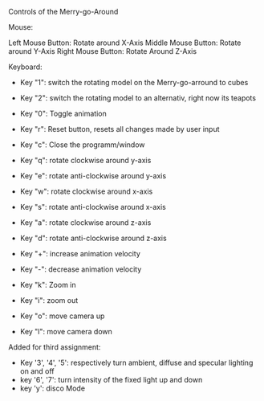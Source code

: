 Controls of the Merry-go-Around

Mouse:

Left Mouse Button: Rotate around X-Axis
Middle Mouse Button: Rotate around Y-Axis
Right Mouse Button: Rotate Around Z-Axis

Keyboard:

- Key "1": switch the rotating model on the Merry-go-arround to cubes
- Key "2": switch the rotating model to an alternativ, right now its teapots
- Key "0": Toggle animation

- Key "r": Reset button, resets all changes made by user input
- Key "c": Close the programm/window
- Key "q": rotate clockwise around y-axis
- Key "e": rotate anti-clockwise around y-axis
- Key "w": rotate clockwise around x-axis
- Key "s": rotate anti-clockwise around x-axis
- Key "a": rotate clockwise around z-axis
- Key "d": rotate anti-clockwise around z-axis

- Key "+": increase animation velocity
- Key "-": decrease animation velocity

- Key "k": Zoom in
- Key "i": zoom out

- Key "o": move camera up
- Key "l": move camera down

Added for third assignment:
- Key '3', '4', '5': respectively turn ambient, diffuse and specular lighting on and off
- key '6', '7': turn intensity of the fixed light up and down
- key 'y': disco Mode
